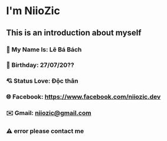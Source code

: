 # I'm NiioZic
## This is an introduction about myself

### 👤 My Name Is: Lê Bá Bách
### 🎂 Birthday: 27/07/20??
### 💘 Status Love: Độc thân
### 🌐 Facebook: https://www.facebook.com/niiozic.dev
### ✉️ Gmail: niiozic@gmail.com
### ⚠️ error please contact me